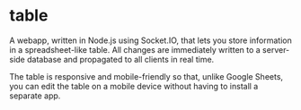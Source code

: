 # table
A webapp, written in Node.js using Socket.IO, that lets you store information in a spreadsheet-like table.  All changes are immediately written to a server-side database and propagated to all clients in real time.

The table is responsive and mobile-friendly so that, unlike Google Sheets, you can edit the table on a mobile device without having to install a separate app.

